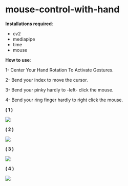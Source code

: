 # mouse-control-with-hand

﻿**Installations required**:

- cv2 
- mediapipe
- time
- mouse 

**How to use**:

1- Center Your Hand Rotation To Activate Gestures.

2- Bend your index to move the cursor.

3- Bend your pinky hardly to -left- click the mouse.

4- Bend your ring finger hardly to right click the mouse.


**( 1 )**

![](./Readme/Aspose.Words.183fa03c-9272-4a6f-a856-ba33539967db.002.png)












**( 2 )**

![](./Readme/Aspose.Words.183fa03c-9272-4a6f-a856-ba33539967db.004.png)












**( 3 )**

![](./Readme/Aspose.Words.183fa03c-9272-4a6f-a856-ba33539967db.006.png)









**( 4 )**

![](./Readme/Aspose.Words.183fa03c-9272-4a6f-a856-ba33539967db.008.png)

